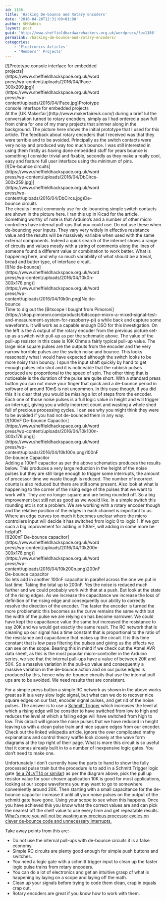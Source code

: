 ```yaml
---
id: 1186
title: 'Hacking De-bounce and Rotary Encoders'
date: '2016-04-28T12:31:09+01:00'
author: SHHAdmin
layout: post
guid: 'http://www.sheffieldhardwarehackers.org.uk/wordpress/?p=1186'
permalink: /hacking-de-bounce-and-rotary-encoders/
categories:
    - 'Electronics Articles'
    - 'Members'' Projects'
---
```


<div class="wp-caption alignleft" id="attachment_1187" style="width: 310px">[![Prototype console interface for embedded projects](https://www.sheffieldhackspace.org.uk/wordpress/wp-content/uploads/2016/04/IFace-300x209.jpg)](https://www.sheffieldhackspace.org.uk/wordpress/wp-content/uploads/2016/04/IFace.jpg)Prototype console interface for embedded projects

</div>At the [UK Makerfair](http://www.makerfaireuk.com/) during a brief lul the conversation turned to rotary encoders, simply as I had ordered a paw full from china for one of my many projects that simmer along in the background. The picture here shows the initial prototype that I used for this article. The feedback about rotary encoders that I received was that they were terrible and to be avoided. Principally as the switch contacts were very noisy and produced way too much bounce. I was still interested in using them firstly as having done embedded stuff for years bounce is something I consider trivial and fixable, secondly as they make a really cool, easy and feature full user interface using the minimum of pins.

<div class="wp-caption alignright" id="attachment_1188" style="width: 310px">[![De-bounce circuits](https://www.sheffieldhackspace.org.uk/wordpress/wp-content/uploads/2016/04/DbCircs-300x259.jpg)](https://www.sheffieldhackspace.org.uk/wordpress/wp-content/uploads/2016/04/DbCircs.jpg)De-bounce circuits

</div>The circuits I most commonly use for de-bouncing simple switch contacts are shown in the picture here. I ran this up in Kicad for the article. Something worthy of note is that Arduino’s and a number of other micro controllers have internal pull-ups that you could use. Do not use these when de-bouncing your inputs. They vary very widely in effective resistance value and the results will be massively variable when used with the same external components. Indeed a quick search of the internet shows a range of circuits and values mostly with a string of comments along the lines of someone found a different value or combination to work better. What is happening here, and why so much variability of what should be a trivial, bread and butter type, of interface circuit.

<div class="wp-caption alignleft" id="attachment_1191" style="width: 310px">[![No de-bounce](https://www.sheffieldhackspace.org.uk/wordpress/wp-content/uploads/2016/04/10k0n-300x176.png)](https://www.sheffieldhackspace.org.uk/wordpress/wp-content/uploads/2016/04/10k0n.png)No de-bounce

</div>Time to dig out the [Bitscope I bought from Pimoroni](https://shop.pimoroni.com/products/bitscope-micro-a-mixed-signal-test-and-measurement-system-for-raspberry-pi) a while back and capture some waveforms. It will work as a capable enough DSO for this investigation. On the left is the A output of the rotary encoder from the previous picture set-up as a switch with pull-up as per the schematic above. The value of the pull-up resistor in this case is 10K Ohms a fairly typical pull-up value. The large nice square pulses are the outputs from the encoder and the very narrow horrible pulses are the switch noise and bounce. This looks reasonably what I would have expected although the switch looks to be more noisy than bouncy. I spun the input shaft quickly by hand to get enough pulses into shot and it is noticeable that the rubbish pulses produced are proportional to the speed of spin. The other thing that is noticeable is the duration of the pulse are quite short. With a standard press button you can not move your finger that quick and a de-bounce period in software of around 10mS is not uncommon. In this case though, if you did this it is clear that you would be missing a lot of steps from the encoder. Each one of those noise pulses is a full logic value in height and will trigger an interrupt, giving you a wildly incorrect count and wasting a whole shed full of precious processing cycles. I can see why you might think they were to be avoided if you had not de-bounced them in any way.

<div class="wp-caption alignright" id="attachment_1190" style="width: 310px">[![100nF De-bounce Capacitor](https://www.sheffieldhackspace.org.uk/wordpress/wp-content/uploads/2016/04/10k100n-300x176.png)](https://www.sheffieldhackspace.org.uk/wordpress/wp-content/uploads/2016/04/10k100n.png)100nF De-bounce Capacitor

</div>Adding a 100nF capacitor as per the above schematics produces the results below. This produces a very large reduction in the height of the noise pulses but they are still large enough to trigger some interrupts, the amount of processor time we waste though is reduced. The number of incorrect counts is also reduced but there are still some present. Also look at what is happening to the corner of the rising edge of the pulses that we want to work with. They are no longer square and are being rounded off. So a big improvement but still not as good as we would like. In a simple switch this rounding etc is not a problem. We are working with a rotary encoder though and the relative position of the edges in each channel is important to us. Where an edge curves too much it becomes unclear where the micro controllers input will decide it has switched from logic 0 to logic 1. If we got such a big improvement for adding in 100nF, will adding in some more be helpful?

<div class="wp-caption alignleft" id="attachment_1189" style="width: 310px">[![200nF De-bounce capacitor](https://www.sheffieldhackspace.org.uk/wordpress/wp-content/uploads/2016/04/10k200n-300x176.png)](https://www.sheffieldhackspace.org.uk/wordpress/wp-content/uploads/2016/04/10k200n.png)200nF De-bounce capacitor

</div>So lets add in another 100nF capacitor in parallel across the one we put in last time. Taking the total up to 200nF. Yes the noise is reduced much further and we could probably work with that at a push. But look at the state of the rising edges. As we increase the capacitance we increase the loss of definition of the rising edge and consequently our ability to correctly resolve the direction of the encoder. The faster the encoder is turned the more problematic this becomes as the curve remains the same width but the width of the pulse we are relying on has become narrower. We could have kept the capacitance value the same but increased the resistance to say 20K and we would get exactly the same result. The RC network that is cleaning up our signal has a time constant that is proportional to the ratio of the resistance and capacitance that makes up the circuit. It is this time constant that is low pass filtering the pulses and giving us the effects we can see on the scope. Bearing this in mind if we check out the Atmel AVR data sheet, as this is the most popular micro-controller in the Arduino series, we see that the internal pull-ups have a value of between 20K and 50K. So a massive variation in the pull-up value and consequently a massive variation in the de-bounce action and on our pulse edges is produced by this, hence why de-bounce circuits that use the internal pull ups are to be avoided. We need results that are consistent.

For a simple press button a simple RC network as shown in the above works great as it is a very slow logic signal, but what can we do to recover nice square edges on our fast, encoder signal pulses, and get rid of the noise pulses. The answer is to use a [Schmitt Trigger](https://en.wikipedia.org/wiki/Schmitt_trigger) which increases the level at which a rising edge will be consider to have switched from low to high and reduces the level at which a falling edge will have switched from high to low. This circuit will ignore the noise pulses that we have reduced in height leaving us with a clean pulse train and nice square edges from our encoder. Check out the linked wikipedia article, ignore the over complicated mathy explanations and control theory waffle look closely at the wave form diagrams at the top right of their page. What is more this circuit is so useful that it comes already built in to a number of inexpensive logic gates. You don’t need to make one.

Unfortunately I don’t currently have the parts to hand to show the fully processed pulse train but the procedure is to add in a Schmitt Trigger logic gate ([ie a 74LVT14 or similar](http://www.nxp.com/documents/data_sheet/74LVT14.pdf)) as per the diagram above, pick the pull up resistor value for your chosen application 10K is good for most applications, looking at our scope waveforms you may want to go to somewhere conveniently around 20K. Then starting with a small capacitance for the de-bounce capacitor increase it until all your noise pulses on the output of the schmitt gate have gone. Using your scope to see when this happens. Once you have achieved this you know what the correct values are and can pick the nearest off the shelf value to use every time and get repeatable results. [What’s more you will not be wasting any precious processor cycles on clever de-bounce code and unnecessary interrupts.](http://playground.arduino.cc/Main/RotaryEncoders)

Take away points from this are:-

- Do not use the internal pull-ups with de-bounce circuits it is a false economy.
- Simple RC circuits are plenty good enough for simple push buttons and switches.
- You need a logic gate with a schmitt trigger input to clean up the faster logic pulse trains from rotary encoders.
- You can do a lot of electronics and get an intuitive grasp of what is happening by laying on a scope and laying off the math.
- Clean up your signals before trying to code them clean, crap in equals crap out.
- Rotary encoders are great if you know how to work with them.